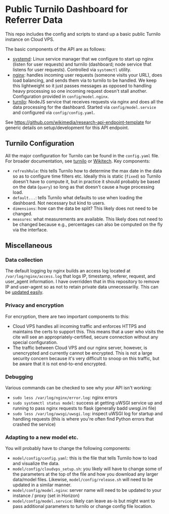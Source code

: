 # Public Turnilo Dashboard for Referrer Data

This repo includes the config and scripts to stand up a basic public Turnilo instance on Cloud VPS.

The basic components of the API are as follows:
* [systemd](https://en.wikipedia.org/wiki/Systemd): Linux service manager that we configure to start up nginx (listen for user requests) and turnilo (dashboard; node service that listens for user requests). Controlled via `systemctl` utility.
* [nginx](https://en.wikipedia.org/wiki/Nginx): handles incoming user requests (someone visits your URL), does load balancing, and sends them via to turnilo to be handled. We keep this lightweight so it just passes messages as opposed to handling heavy processing so one incoming request doesn't stall another. Configuration provided in `config/model.nginx`.
* [turnilo](https://github.com/allegro/turnilo): NodeJS service that receives requests via nginx and does all the data processing for the dashboard. Started via `config/model.service` and configured via `config/config.yaml`.

See <https://github.com/wikimedia/research-api-endpoint-template> for generic details on setup/development for this API endpoint.

## Turnilo Configuration
All the major configuration for Turnilo can be found in the `config.yaml` file. For broader documentation, see [turnilo](https://github.com/allegro/turnilo) or [Wikitech](https://wikitech.wikimedia.org/wiki/Analytics/Systems/Turnilo). Key components:
* `refreshRule`: this tells Turnilo how to determine the max date in the data so as to configure time filters etc. Ideally this is static (`fixed`) so Turnilo doesn't have to compute it, but in practice it should probably be based on the data (`query`) so long as that doesn't cause a huge processing load.
* `default...`: tells Turnilo what defaults to use when loading the dashboard. Not necessary but kind to users.
* `dimensions`: how can the data be split? This likely does not need to be changed.
* `measures`: what measurements are available. This likely does not need to be changed because e.g., percentages can also be computed on the fly via the interface.

## Miscellaneous

### Data collection
The default logging by nginx builds an access log located at `/var/log/nginx/access.log` that logs IP, timestamp, referer, request, and user_agent information.
I have overridden that in this repository to remove IP and user-agent so as not to retain private data unnecessariliy.
This can be [updated easily](https://docs.nginx.com/nginx/admin-guide/monitoring/logging/#setting-up-the-access-log).

### Privacy and encryption
For encryption, there are two important components to this:
* Cloud VPS handles all incoming traffic and enforces HTTPS and maintains the certs to support this. This means that a user who visits the cite will see an appropriately-certified, secure connection without any special configuration.
* The traffic between Cloud VPS and our nginx server, however, is unencrypted and currently cannot be encrypted. This is not a large security concern because it's very difficult to snoop on this traffic, but be aware that it is not end-to-end encrypted.

### Debugging
Various commands can be checked to see why your API isn't working:
* `sudo less /var/log/nginx/error.log`: nginx errors
* `sudo systemctl status model`: success at getting uWSGI service up and running to pass nginx requests to flask (generally badd uwsgi.ini file)
* `sudo less /var/log/uwsgi/uwsgi.log`: inspect uWSGI log for startup and handling requests (this is where you're often find Python errors that crashed the service)

### Adapting to a new model etc.
You will probably have to change the following components:
* `model/config/config.yaml`: this is the file that tells Turnilo how to load and visualize the data.
* `model/config/cloudvps_setup.sh`: you likely will have to change some of the parameters at the top of the file and how you download any larger data/model files. Likewise, `model/config/release.sh` will need to be updated in a similar manner.
* `model/config/model.nginx`: server name will need to be updated to your instance / proxy (set in Horizon)
* `model/config/model.service`: likely can leave as-is but might want to pass additional parameters to turnilo or change config file location.